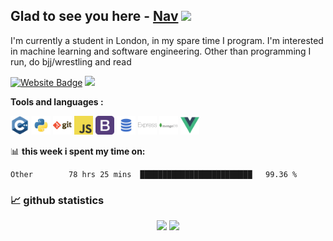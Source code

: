 ## Glad to see you here - <a href = "https://naveedkhan.tech">Nav</a> <img src = "https://media.giphy.com/media/gM5qFksULw54NMWyry/giphy.gif" height = "50">
I'm currently a student in London, in my spare time I program. I'm interested in machine learning and software engineering. Other than programming I run, do bjj/wrestling and read

[![Website Badge](https://img.shields.io/badge/Website-3b5998?style=flat-square&logo=google-chrome&logoColor=white)](https://naveedkhan.tech)
![](https://visitor-badge.glitch.me/badge?page_id=navkuun.navkuun) <br>

**Tools and languages :**

<code><img height="30" src="https://raw.githubusercontent.com/github/explore/80688e429a7d4ef2fca1e82350fe8e3517d3494d/topics/cpp/cpp.png"></code>
<code><img height="30" src="https://raw.githubusercontent.com/github/explore/80688e429a7d4ef2fca1e82350fe8e3517d3494d/topics/python/python.png"></code>
<code><img height="30" src="https://raw.githubusercontent.com/github/explore/80688e429a7d4ef2fca1e82350fe8e3517d3494d/topics/git/git.png"></code>
<code><img height="30" src="https://raw.githubusercontent.com/github/explore/80688e429a7d4ef2fca1e82350fe8e3517d3494d/topics/javascript/javascript.png"></code>
<code><img height="30" src="https://raw.githubusercontent.com/github/explore/80688e429a7d4ef2fca1e82350fe8e3517d3494d/topics/bootstrap/bootstrap.png"></code>
<code><img height="30" src="https://raw.githubusercontent.com/github/explore/80688e429a7d4ef2fca1e82350fe8e3517d3494d/topics/sql/sql.png"></code>
<code><img height="30" src="https://raw.githubusercontent.com/github/explore/80688e429a7d4ef2fca1e82350fe8e3517d3494d/topics/express/express.png"></code>
<code><img height="30" src="https://raw.githubusercontent.com/github/explore/80688e429a7d4ef2fca1e82350fe8e3517d3494d/topics/mongodb/mongodb.png"></code>
<code><img height="30" src="https://raw.githubusercontent.com/github/explore/80688e429a7d4ef2fca1e82350fe8e3517d3494d/topics/vue/vue.png"></code>


📊 **this week i spent my time on:**
<!--START_SECTION:waka-->

```text
Other        78 hrs 25 mins  █████████████████████████   99.36 %
```

<!--END_SECTION:waka-->

### 📈 github statistics
<p align = "center" >
  <img   height="180em" src="https://github-readme-stats.vercel.app/api?username=navkuun&show_icons=true&theme=gotham&hide_border=true&&count_private=true&include_all_commits=true" />
  <img height="180em" src="https://github-readme-stats.vercel.app/api/top-langs/?username=navkuun&theme=gotham&exclude_repo=KNN-Image-Classification&show_icons=true&hide_border=true&layout=compact&langs_count=8"/>
</p>
